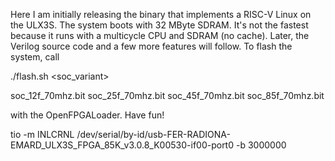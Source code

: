 Here I am initially releasing the binary that implements a RISC-V Linux on the ULX3S. 
The system boots with 32 MByte SDRAM. It's not the fastest because it runs with a 
multicycle CPU and SDRAM (no cache). Later, the Verilog source code and a few more features will follow. 
To flash the system, call 

./flash.sh <soc_variant>

soc_12f_70mhz.bit
soc_25f_70mhz.bit
soc_45f_70mhz.bit
soc_85f_70mhz.bit

with the OpenFPGALoader. Have fun!

tio -m INLCRNL /dev/serial/by-id/usb-FER-RADIONA-EMARD_ULX3S_FPGA_85K_v3.0.8_K00530-if00-port0 -b 3000000


